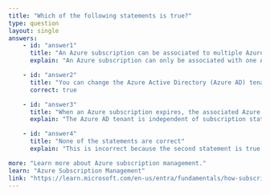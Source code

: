 ```yaml
---
title: "Which of the following statements is true?"
type: question
layout: single
answers:
    - id: "answer1"
      title: "An Azure subscription can be associated to multiple Azure Active Directory (Azure AD) tenants."
      explain: "An Azure subscription can only be associated with one Azure AD tenant at a time. While you can change which tenant a subscription is associated with, it cannot be associated with multiple tenants simultaneously."

    - id: "answer2"
      title: "You can change the Azure Active Directory (Azure AD) tenant to which an Azure subscription is associated"
      correct: true

    - id: "answer3"
      title: "When an Azure subscription expires, the associated Azure Active Directory (Azure AD) tenant is deleted automatically."
      explain: "The Azure AD tenant is independent of subscription status. When a subscription expires, the Azure AD tenant and its directory data remain intact and can be used with other active subscriptions."

    - id: "answer4"
      title: "None of the statements are correct"
      explain: "This is incorrect because the second statement is true - you can change the Azure AD tenant to which a subscription is associated, following proper procedures and permissions."

more: "Learn more about Azure subscription management."
learn: "Azure Subscription Management"
link: "https://learn.microsoft.com/en-us/entra/fundamentals/how-subscriptions-associated-directory"
---
```

